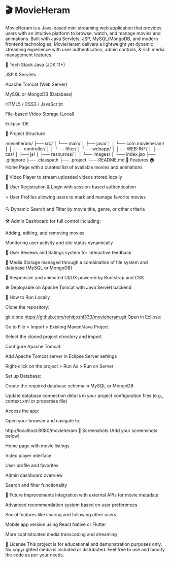 # 🎬 MovieHeram
MovieHeram is a Java-based mini streaming web application that provides users with an intuitive platform to browse, watch, and manage movies and animations. Built with Java Servlets, JSP, MySQL/MongoDB, and modern frontend technologies, MovieHeram delivers a lightweight yet dynamic streaming experience with user authentication, admin controls, & rich media management features.

🧰 Tech Stack
Java (JDK 11+)

JSP & Servlets

Apache Tomcat (Web Server)

MySQL or MongoDB (Database)

HTML5 / CSS3 / JavaScript

File-based Video Storage (Local)

Eclipse IDE

📂 Project Structure

movieheram/
├── src/
│   └── main/
│       ├── java/
│       │   └── com.movieheram/
│       │       ├── controller/
│       │       └── filter/
│       └── webapp/
│           ├── WEB-INF/
│           ├── css/
│           ├── js/
│           ├── resources/
│           │   └── images/
│           └── index.jsp
├── .gitignore
├── .classpath
├── .project
└── README.md
🚀 Features
🏠 Home Page with a curated list of available movies and animations

🎥 Video Player to stream uploaded videos stored locally

🔐 User Registration & Login with session-based authentication

⭐ User Profiles allowing users to mark and manage favorite movies

🔍 Dynamic Search and Filter by movie title, genre, or other criteria

🛠️ Admin Dashboard for full control including:

Adding, editing, and removing movies

Monitoring user activity and site status dynamically

💬 User Reviews and Ratings system for interactive feedback

📂 Media Storage managed through a combination of file system and database (MySQL or MongoDB)

🎨 Responsive and animated UI/UX powered by Bootstrap and CSS

⚙️ Deployable on Apache Tomcat with Java Servlet backend

🧪 How to Run Locally

Clone the repository:

git clone https://github.com/rohitjoshi333/movieheram.git
Open in Eclipse:

Go to File > Import > Existing Maven/Java Project

Select the cloned project directory and import

Configure Apache Tomcat:

Add Apache Tomcat server in Eclipse Server settings

Right-click on the project > Run As > Run on Server

Set up Database:

Create the required database schema in MySQL or MongoDB

Update database connection details in your project configuration files (e.g., context.xml or properties file)

Access the app:

Open your browser and navigate to:

http://localhost:8080/movieheram
📸 Screenshots
(Add your screenshots below)

Home page with movie listings

Video player interface

User profile and favorites

Admin dashboard overview

Search and filter functionality

🧱 Future Improvements
Integration with external APIs for movie metadata

Advanced recommendation system based on user preferences

Social features like sharing and following other users

Mobile app version using React Native or Flutter

More sophisticated media transcoding and streaming

📜 License
This project is for educational and demonstration purposes only. No copyrighted media is included or distributed.
Feel free to use and modify the code as per your needs.
